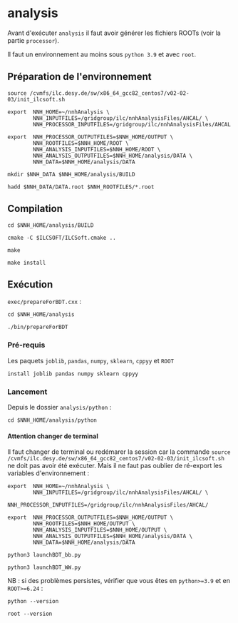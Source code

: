 # analysis 

Avant d'exécuter `analysis` il faut avoir générer les fichiers ROOTs (voir la partie `processor`).

Il faut un environnement au moins sous `python 3.9` et avec `root`.

## Préparation de l'environnement
```
source /cvmfs/ilc.desy.de/sw/x86_64_gcc82_centos7/v02-02-03/init_ilcsoft.sh
```
```
export  NNH_HOME=~/nnhAnalysis \
        NNH_INPUTFILES=/gridgroup/ilc/nnhAnalysisFiles/AHCAL/ \
        NNH_PROCESSOR_INPUTFILES=/gridgroup/ilc/nnhAnalysisFiles/AHCAL
```
```
export  NNH_PROCESSOR_OUTPUTFILES=$NNH_HOME/OUTPUT \
        NNH_ROOTFILES=$NNH_HOME/ROOT \
        NNH_ANALYSIS_INPUTFILES=$NNH_HOME/ROOT \
        NNH_ANALYSIS_OUTPUTFILES=$NNH_HOME/analysis/DATA \
        NNH_DATA=$NNH_HOME/analysis/DATA
```
```
mkdir $NNH_DATA $NNH_HOME/analysis/BUILD
```
```
hadd $NNH_DATA/DATA.root $NNH_ROOTFILES/*.root
```

## Compilation
```
cd $NNH_HOME/analysis/BUILD
```
```
cmake -C $ILCSOFT/ILCSoft.cmake ..
```
```
make
```
```
make install
```
## Exécution 
`exec/prepareForBDT.cxx` :
```
cd $NNH_HOME/analysis
```
```
./bin/prepareForBDT
```
### Pré-requis 
Les paquets `joblib`, `pandas`, `numpy`, `sklearn`, `cppyy` et `ROOT`
```
install joblib pandas numpy sklearn cppyy
```
### Lancement
Depuis le dossier `analysis/python` :
```
cd $NNH_HOME/analysis/python
```
#### Attention changer de terminal 
Il faut changer de terminal ou redémarer la session car la commande 
`source /cvmfs/ilc.desy.de/sw/x86_64_gcc82_centos7/v02-02-03/init_ilcsoft.sh`
ne doit pas avoir été exécuter. Mais il ne faut pas oublier de ré-export les variables d'environnement :
```
export  NNH_HOME=~/nnhAnalysis \
        NNH_INPUTFILES=/gridgroup/ilc/nnhAnalysisFiles/AHCAL/ \
        NNH_PROCESSOR_INPUTFILES=/gridgroup/ilc/nnhAnalysisFiles/AHCAL/
```
```
export  NNH_PROCESSOR_OUTPUTFILES=$NNH_HOME/OUTPUT \
        NNH_ROOTFILES=$NNH_HOME/OUTPUT \
        NNH_ANALYSIS_INPUTFILES=$NNH_HOME/OUTPUT \
        NNH_ANALYSIS_OUTPUTFILES=$NNH_HOME/analysis/DATA \
        NNH_DATA=$NNH_HOME/analysis/DATA
```
```
python3 launchBDT_bb.py
```
```
python3 launchBDT_WW.py
```
NB : si des problèmes persistes, vérifier que vous êtes en `python>=3.9` et en `ROOT>=6.24` :
```
python --version 
```
```
root --version
```
